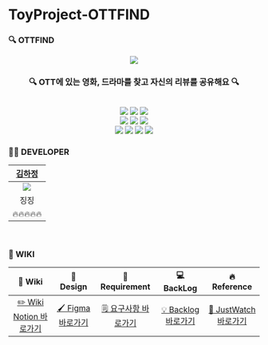 # ToyProject-OTTFIND

### 🔍 OTTFIND

<div align="center">
<img src="https://user-images.githubusercontent.com/46347830/152502136-a056976e-adab-4253-a99b-6decd47c4e57.png">
  <br/>
  <h3>🔍 OTT에 있는 영화, 드라마를 찾고 자신의 리뷰를 공유해요 🔍</h3>
  <br/>
<div>
  <div>
<img src="https://img.shields.io/badge/JavaScript-F7DF1E?style=flat-square&logo=JavaScript&logoColor=white"/></a>
<img src="https://img.shields.io/badge/ts-3178C6?style=flat-square&logo=ts-node&logoColor=white"/></a>
<img src="https://img.shields.io/badge/React-61DAFB?style=flat-square&logo=React&logoColor=white"/>
  </div>
  <div>
<img src="https://img.shields.io/badge/styled-components-DB7093?style=flat-square&logo=React&logoColor=white"/>
<img src="https://img.shields.io/badge/Spring-6DB33F?style=flat-square&logo=Spring&logoColor=white"/></a>
<img src="https://img.shields.io/badge/JPA-339933?style=flat-square&logo=JPA&logoColor=white"/></a>
  </div>
  <div>
<img src="https://img.shields.io/badge/AWS-FFB71B?style=flat-square&logo=Amazon AWS&logoColor=white"/>
  <img src="https://img.shields.io/badge/GitHub-181717?style=flat-square&logo=GitHub&logoColor=white"/>
<img src="https://img.shields.io/badge/MySQL-4479A1?style=flat-square&logo=MySQL&logoColor=white"/>
<img src="https://img.shields.io/badge/Nginx-009639?logo=Nginx">
  </div>
  <div>
  
  </div>
</div>
</div>

### 👩‍💻 DEVELOPER
| <a href="https://github.com/Kim-Ha-Jeong" >김하정</a> |
|:--------:|
|<img src="https://user-images.githubusercontent.com/50865204/138828010-03bbf168-a50a-415e-a6f2-4b4fef5d958f.png" >|
| 징징 | 
| 🔥🔥🔥🔥🔥 |
<br/>

### 📁 WIKI
| 📝 Wiki | 🎨 Design | 📝 Requirement | 💻 BackLog | 🔥 Reference |
|:--------:|:--------:|:--------:|:--------:|:--------:|
|  [✏️ Wiki Notion 바로가기](https://grey-periwinkle-1d8.notion.site/OTTFIND-98161e0fb2da441585339bb881a2416a)   |   [🖌️ Figma 바로가기](https://www.figma.com/file/LwbGQgo0rtsPAeM9YbJoKT/OTTFIND?node-id=0%3A1)  |  [🗒️ 요구사항 바로가기 ](https://grey-periwinkle-1d8.notion.site/c4b7f6c810984beab7ecde401121cb27) | [💡 Backlog 바로가기 ](https://docs.google.com/spreadsheets/d/1_-q46TAbSbvd3EJoQFRnThORHfS9ZcmL/edit?usp=sharing&ouid=110819150327304801709&rtpof=true&sd=true)   |    [ 🌟 JustWatch 바로가기 ](https://www.jigsawexplorer.com/)   |
